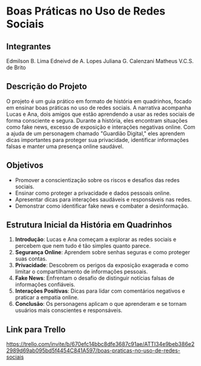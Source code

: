 # Boas Práticas no Uso de Redes Sociais

## Integrantes
Edmilson B. Lima
Edneivd de A. Lopes
Juliana G. Calenzani
Matheus V.C.S. de Brito

## Descrição do Projeto
O projeto é um guia prático em formato de história em quadrinhos, focado em ensinar boas práticas no uso de redes sociais. A narrativa acompanha Lucas e Ana, dois amigos que estão aprendendo a usar as redes sociais de forma consciente e segura. Durante a história, eles encontram situações como fake news, excesso de exposição e interações negativas online. Com a ajuda de um personagem chamado "Guardião Digital," eles aprendem dicas importantes para proteger sua privacidade, identificar informações falsas e manter uma presença online saudável.

## Objetivos
- Promover a conscientização sobre os riscos e desafios das redes sociais.
- Ensinar como proteger a privacidade e dados pessoais online.
- Apresentar dicas para interações saudáveis e responsáveis nas redes.
- Demonstrar como identificar fake news e combater a desinformação.

## Estrutura Inicial da História em Quadrinhos
1. **Introdução**: Lucas e Ana começam a explorar as redes sociais e percebem que nem tudo é tão simples quanto parece.
2. **Segurança Online**: Aprendem sobre senhas seguras e como proteger suas contas.
3. **Privacidade**: Descobrem os perigos da exposição exagerada e como limitar o compartilhamento de informações pessoais.
4. **Fake News**: Enfrentam o desafio de distinguir notícias falsas de informações confiáveis.
5. **Interações Positivas**: Dicas para lidar com comentários negativos e praticar a empatia online.
6. **Conclusão**: Os personagens aplicam o que aprenderam e se tornam usuários mais conscientes e responsáveis.


## Link para Trello
https://trello.com/invite/b/670efc14bbc8dfe3687c91ae/ATTI34e9beb386e22989d69ab095bd5f4454C841A597/boas-praticas-no-uso-de-redes-sociais
